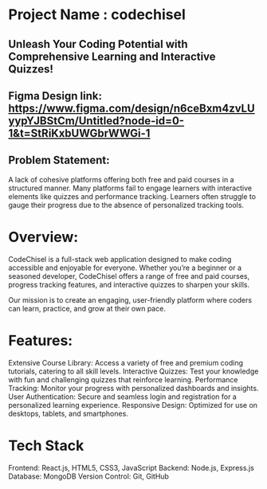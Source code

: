 # Project Name : codechisel 
## Unleash Your Coding Potential with Comprehensive Learning and Interactive Quizzes!

## Figma Design link: https://www.figma.com/design/n6ceBxm4zvLUyypYJBStCm/Untitled?node-id=0-1&t=StRiKxbUWGbrWWGi-1                                                                                                                            
## Problem Statement:
 A lack of cohesive platforms offering both free and paid courses in a structured manner.
 Many platforms fail to engage learners with interactive elements like quizzes and performance tracking.
 Learners often struggle to gauge their progress due to the absence of personalized tracking tools.

# Overview:
CodeChisel is a full-stack web application designed to make coding accessible and enjoyable for everyone. Whether you’re a beginner or a seasoned developer, CodeChisel offers a range of free and paid courses, progress tracking features, and interactive quizzes to sharpen your skills.

Our mission is to create an engaging, user-friendly platform where coders can learn, practice, and grow at their own pace.

# Features:
Extensive Course Library: Access a variety of free and premium coding tutorials, catering to all skill levels.
Interactive Quizzes: Test your knowledge with fun and challenging quizzes that reinforce learning.
Performance Tracking: Monitor your progress with personalized dashboards and insights.
User Authentication: Secure and seamless login and registration for a personalized learning experience.
Responsive Design: Optimized for use on desktops, tablets, and smartphones.

# Tech Stack
Frontend: React.js, HTML5, CSS3, JavaScript
Backend: Node.js, Express.js
Database: MongoDB
Version Control: Git, GitHub


